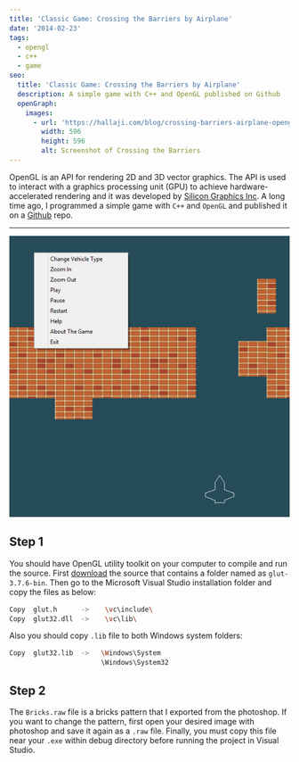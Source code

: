 ```yaml
---
title: 'Classic Game: Crossing the Barriers by Airplane'
date: '2014-02-23'
tags:
  - opengl
  - c++
  - game
seo:
  title: 'Classic Game: Crossing the Barriers by Airplane'
  description: A simple game with C++ and OpenGL published on Github
  openGraph:
    images:
      - url: 'https://hallaji.com/blog/crossing-barriers-airplane-opengl/screenshot.jpg'
        width: 596
        height: 596
        alt: Screenshot of Crossing the Barriers
---
```


[repo]: https://github.com/hallaji/crossing-barriers
[wiki]: https://en.wikipedia.org/wiki/Silicon_Graphics
[download]: https://github.com/hallaji/crossing-barriers/archive/master.zip
[screenshot]: /blog/crossing-barriers-airplane-opengl/screenshot.jpg

OpenGL is an API for rendering 2D and 3D vector graphics. The API is used to interact with a graphics processing unit
(GPU) to achieve hardware-accelerated rendering and it was developed by [Silicon Graphics Inc][wiki]. A long time ago,
I programmed a simple game with `C++` and `OpenGL` and published it on a [Github][repo] repo.

---

![Screenshot][screenshot]

## Step 1

You should have OpenGL utility toolkit on your computer to compile and run the source. First [download][download] the
source that contains a folder named as `glut-3.7.6-bin`. Then go to the Microsoft Visual Studio installation folder and
copy the files as below:

```bash
Copy  glut.h      ->    \vc\include\
Copy  glut32.dll  ->    \vc\lib\
```

Also you should copy `.lib` file to both Windows system folders:

```bash
Copy  glut32.lib  ->   \Windows\System
                       \Windows\System32
```

## Step 2

The `Bricks.raw` file is a bricks pattern that I exported from the photoshop. If you want to change the pattern, first
open your desired image with photoshop and save it again as a `.raw` file. Finally, you must copy this file near your
`.exe` within debug directory before running the project in Visual Studio.
